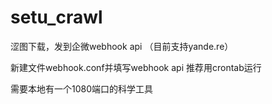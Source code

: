 # setu_crawl
涩图下载，发到企微webhook api （目前支持yande.re）

新建文件webhook.conf并填写webhook api
推荐用crontab运行

需要本地有一个1080端口的科学工具
